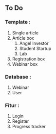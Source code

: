 ## To Do

### Template :
1. Single article
3. Article box
    1. Angel Investor
    2. Student Startup
    3. Lab
4. Registration box
5. Webinar box


### Database :
1. Webinar
2. User

### Fitur :
1. Login
2. Register
3. Progress tracker
